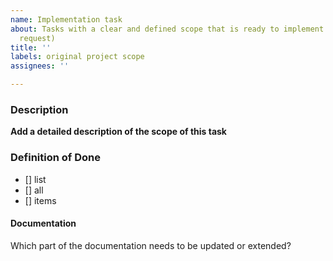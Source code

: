 ```yaml
---
name: Implementation task
about: Tasks with a clear and defined scope that is ready to implement (not a feature
  request)
title: ''
labels: original project scope
assignees: ''

---
```


### Description

**Add a detailed description of the scope of this task**

### Definition of Done
- [] list
- [] all
- [] items

#### Documentation
Which part of the documentation needs to be updated or extended?
